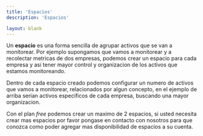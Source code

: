 ```yaml
---
title: 'Espacios'
description: 'Espacios'

layout: blank
---
```


Un **espacio** es una forma sencilla de agrupar activos que se van a monitorear. Por ejemplo supongamos que vamos a monitorear
y a recolectar metricas de dos empresas, podemos crear un espacio para cada empresa y asi tener mayor control
y organizacion de los activos que estamos monitoreando.

Dentro de cada espacio creado podemos configurar un numero de activos que vamos a monitorear, relacionados por algun concepto,
en el ejemplo de arriba serian activos especificos de cada empresa, buscando una mayor organizacion.

Con el plan *free* podemos crear un maximo de 2 espacios, si usted necesita crear mas espacios por favor pongase
en contacto con nosotros para que conozca como poder agregar mas disponibilidad de espacios a su cuenta.
